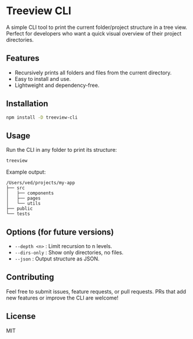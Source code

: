 # Treeview CLI

A simple CLI tool to print the current folder/project structure in a tree view. Perfect for developers who want a quick visual overview of their project directories.

## Features

* Recursively prints all folders and files from the current directory.
* Easy to install and use.
* Lightweight and dependency-free.

## Installation

```bash
npm install -D treeview-cli
```

## Usage

Run the CLI in any folder to print its structure:

```bash
treeview
```

Example output:

```
/Users/ved/projects/my-app
├── src
│   ├── components
│   ├── pages
│   └── utils
├── public
└── tests
```

## Options (for future versions)

* `--depth <n>` : Limit recursion to n levels.
* `--dirs-only` : Show only directories, no files.
* `--json` : Output structure as JSON.

## Contributing

Feel free to submit issues, feature requests, or pull requests.
PRs that add new features or improve the CLI are welcome!

## License

MIT

